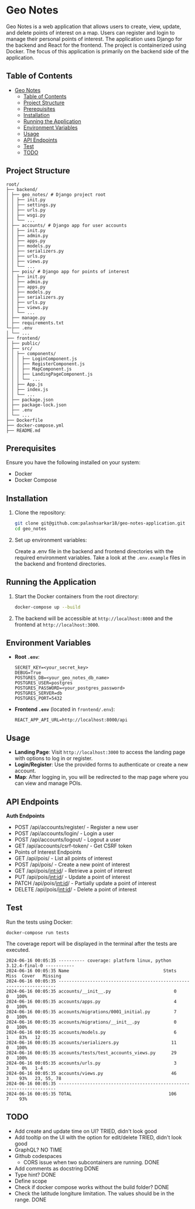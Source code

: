 # Geo Notes

Geo Notes is a web application that allows users to create, view, update, and delete points of interest on a map. Users can register and login to manage their personal points of interest. The application uses Django for the backend and React for the frontend. The project is containerized using Docker. The focus of this application is primarily on the backend side of the application.

## Table of Contents

- [Geo Notes](#geo-notes)
  - [Table of Contents](#table-of-contents)
  - [Project Structure](#project-structure)
  - [Prerequisites](#prerequisites)
  - [Installation](#installation)
  - [Running the Application](#running-the-application)
  - [Environment Variables](#environment-variables)
  - [Usage](#usage)
  - [API Endpoints](#api-endpoints)
  - [Test](#test)
  - [TODO](#todo)

## Project Structure

```
root/
├── backend/
│ ├── geo_notes/ # Django project root
│ │ ├── init.py
│ │ ├── settings.py
│ │ ├── urls.py
│ │ ├── wsgi.py
│ │ └── ...
│ ├── accounts/ # Django app for user accounts
│ │ ├── init.py
│ │ ├── admin.py
│ │ ├── apps.py
│ │ ├── models.py
│ │ ├── serializers.py
│ │ ├── urls.py
│ │ ├── views.py
│ │ └── ...
│ ├── pois/ # Django app for points of interest
│ │ ├── init.py
│ │ ├── admin.py
│ │ ├── apps.py
│ │ ├── models.py
│ │ ├── serializers.py
│ │ ├── urls.py
│ │ ├── views.py
│ │ └── ...
│ ├── manage.py
│ ├── requirements.txt
└─├── .env
│ └── ...
├── frontend/
│ ├── public/
│ ├── src/
│ │ ├── components/
│ │ │ ├── LoginComponent.js
│ │ │ ├── RegisterComponent.js
│ │ │ ├── MapComponent.js
│ │ │ ├── LandingPageComponent.js
│ │ │ └── ...
│ │ ├── App.js
│ │ ├── index.js
│ │ └── ...
│ ├── package.json
│ ├── package-lock.json
│ ├── .env
│ └── ...
├── Dockerfile
├── docker-compose.yml
├── README.md
```


## Prerequisites

Ensure you have the following installed on your system:

- Docker
- Docker Compose

## Installation

1. Clone the repository:

    ```sh
    git clone git@github.com:palashsarkar18/geo-notes-application.git
    cd geo_notes
    ```

2. Set up environment variables:

    Create a .env file in the backend and frontend directories with the required environment variables. Take a look
    at the `.env.example` files in the backend and frontend directories.

## Running the Application

1. Start the Docker containers from the root directory:

    ```sh
    docker-compose up --build
    ```

2. The backend will be accessible at `http://localhost:8000` and the frontend at `http://localhost:3000`.

## Environment Variables

- **Root `.env`**:

    ```env
    SECRET_KEY=<your_secret_key>
    DEBUG=True
    POSTGRES_DB=<your_geo_notes_db_name>
    POSTGRES_USER=postgres
    POSTGRES_PASSWORD=<your_postgres_password>
    POSTGRES_SERVER=db
    POSTGRES_PORT=5432
    ```

- **Frontend `.env`** (located in `frontend/.env`):

    ```env
    REACT_APP_API_URL=http://localhost:8000/api
    ```

## Usage

- **Landing Page**: Visit `http://localhost:3000` to access the landing page with options to log in or register.
- **Login/Register**: Use the provided forms to authenticate or create a new account.
- **Map**: After logging in, you will be redirected to the map page where you can view and manage POIs.

## API Endpoints

**Auth Endpoints**
* POST /api/accounts/register/ - Register a new user
* POST /api/accounts/login/ - Login a user
* POST /api/accounts/logout/ - Logout a user
* GET /api/accounts/csrf-token/ - Get CSRF token
* Points of Interest Endpoints
* GET /api/pois/ - List all points of interest
* POST /api/pois/ - Create a new point of interest
* GET /api/pois/<int:id>/ - Retrieve a point of interest
* PUT /api/pois/<int:id>/ - Update a point of interest
* PATCH /api/pois/<int:id>/ - Partially update a point of interest
* DELETE /api/pois/<int:id>/ - Delete a point of interest

## Test
Run the tests using Docker:
```
docker-compose run tests
```
The coverage report will be displayed in the terminal after the tests are executed.

```
2024-06-16 00:05:35 ---------- coverage: platform linux, python 3.12.4-final-0 -----------
2024-06-16 00:05:35 Name                                    Stmts   Miss  Cover   Missing
2024-06-16 00:05:35 ---------------------------------------------------------------------
2024-06-16 00:05:35 accounts/__init__.py                        0      0   100%
2024-06-16 00:05:35 accounts/apps.py                            4      0   100%
2024-06-16 00:05:35 accounts/migrations/0001_initial.py         7      0   100%
2024-06-16 00:05:35 accounts/migrations/__init__.py             0      0   100%
2024-06-16 00:05:35 accounts/models.py                          6      1    83%   12
2024-06-16 00:05:35 accounts/serializers.py                    11      0   100%
2024-06-16 00:05:35 accounts/tests/test_accounts_views.py      29      0   100%
2024-06-16 00:05:35 accounts/urls.py                            3      3     0%   1-4
2024-06-16 00:05:35 accounts/views.py                          46      3    93%   23, 55, 78
2024-06-16 00:05:35 ---------------------------------------------------------------------
2024-06-16 00:05:35 TOTAL                                     106      7    93%
```



## TODO

* Add create and update time on UI? TRIED, didn't look good
* Add tooltip on the UI with the option for edit/delete TRIED, didn't look good
* GraphQL? NO TIME
* Github codespaces
  * CORS issue when two subcontainers are running. DONE
* Add comments as docstring DONE
* Type hint? DONE
* Define scope
* Check if docker compose works without the build folder? DONE
* Check the latitude longiture limitation. The values should be in the range. DONE